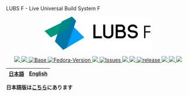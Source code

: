  LUBS F - Live Universal Build System F

<p align="center">
    <img src="./images/LUBS_F.png" alt="LUBS F Logo">
</p>

<p align="center">
    <a href="https://fascode.net/en/projects/linux/serene//">
        <img src="https://img.shields.io/badge/Maintained%3F-Yes-green?style=flat-square">
    </a>
    <a href="../LICENSE">
        <img src="https://img.shields.io/github/license/FascodeNet/LUBS_F?style=flat-square">
    </a>
    <a href="https://www.archlinux.org/">
        <img src="https://img.shields.io/badge/BASE-Fedora-blue?style=flat-square&logo=fedora" alt="Base">
    </a>
    <a href="https://getfedora.org/">
        <img src="https://img.shields.io/badge/Fedora--Version-33-blue?style=flat-square&logo=fedora" alt="Fedora-Version">
    </a>
    <a href="https://travis-ci.com/github/FascodeNet/LUBS_F">
        <img src="https://img.shields.io/travis/com/FascodeNet/LUBS_F?style=flat-square">
    </a>
    <a href="https://github.com/FascodeNet/LUBS_F/issues">
        <img src="https://img.shields.io/github/issues/FascodeNet/LUBS_F?color=violet&style=flat-square&logo=github" alt="Issues">
    </a>
    <a href="https://github.com/FascodeNet/LUBS_F/stargazers">
        <img src="https://img.shields.io/github/stars/FascodeNet/LUBS_F?color=yellow&style=flat-square&logo=github">
    </a>
    <a href="https://github.com/FascodeNet/LUBS_F/network/members">
        <img src="https://img.shields.io/github/forks/FascodeNet/LUBS_F?style=flat-square">
    </a>
    <a href="https://github.com/FascodeNet/LUBS_F/releases">
        <img src="https://img.shields.io/github/v/release/FascodeNet/LUBS_F?color=blue&include_prereleases&style=flat-square" alt="release">
    </a>
    <a href="https://github.com/FascodeNet/LUBS_F/commits/">
        <img src="https://img.shields.io/github/last-commit/FascodeNet/LUBS_F?style=flat-square">
    </a>
    <a href="https://github.com/fascodeNet/LUBS_F/">
        <img src="https://img.shields.io/github/repo-size/fascodenet/LUBS_F?style=flat-square">
    </a>
    <a href="https://github.com/FascodeNet/LUBS_F">
        <img src="https://img.shields.io/tokei/lines/github/fascodenet/LUBS_F?style=flat-square">
    </a>
</p>

<table>
    <thead>
        <tr>
            <th style="text-align:center">
                <a href="README_jp.md">日本語</a>
            </th>
            <th style="text-align:center">
                <a href="README.md">English</a>
            </th>
        </tr>
    </thead>
</table>

<b>
    日本語版は<a href="README_jp.md">こちら</a>にあります
</b>

